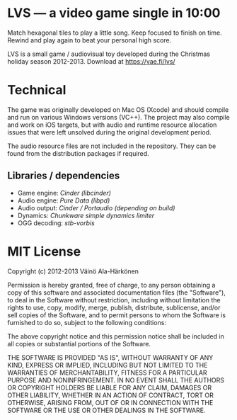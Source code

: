 # LVS — a video game single in 10:00

Match hexagonal tiles to play a little song. Keep focused to finish on time. Rewind and play again to beat your personal high score.

LVS is a small game / audiovisual toy developed during the Christmas holiday season 2012-2013. Download at https://vae.fi/lvs/

# Technical

The game was originally developed on Mac OS (Xcode) and should compile and run on various Windows versions (VC++). The project may also compile and work on iOS targets, but with audio and runtime resource allocation issues that were left unsolved during the original development period.

The audio resource files are not included in the repository. They can be found from the distribution packages if required.

## Libraries / dependencies

 - Game engine: *Cinder (libcinder)*
 - Audio engine: *Pure Data (libpd)*
 - Audio output: *Cinder / Portaudio (depending on build)*
 - Dynamics: *Chunkware simple dynamics limiter*
 - OGG decoding: *stb-vorbis*

# MIT License

Copyright (c) 2012-2013 Väinö Ala-Härkönen

Permission is hereby granted, free of charge, to any person obtaining a copy
of this software and associated documentation files (the "Software"), to deal
in the Software without restriction, including without limitation the rights
to use, copy, modify, merge, publish, distribute, sublicense, and/or sell
copies of the Software, and to permit persons to whom the Software is
furnished to do so, subject to the following conditions:

The above copyright notice and this permission notice shall be included in all
copies or substantial portions of the Software.

THE SOFTWARE IS PROVIDED "AS IS", WITHOUT WARRANTY OF ANY KIND, EXPRESS OR
IMPLIED, INCLUDING BUT NOT LIMITED TO THE WARRANTIES OF MERCHANTABILITY,
FITNESS FOR A PARTICULAR PURPOSE AND NONINFRINGEMENT. IN NO EVENT SHALL THE
AUTHORS OR COPYRIGHT HOLDERS BE LIABLE FOR ANY CLAIM, DAMAGES OR OTHER
LIABILITY, WHETHER IN AN ACTION OF CONTRACT, TORT OR OTHERWISE, ARISING FROM,
OUT OF OR IN CONNECTION WITH THE SOFTWARE OR THE USE OR OTHER DEALINGS IN THE
SOFTWARE.